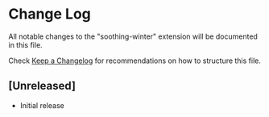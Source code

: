 # Change Log

All notable changes to the "soothing-winter" extension will be documented in this file.

Check [Keep a Changelog](http://keepachangelog.com/) for recommendations on how to structure this file.

## [Unreleased]

- Initial release
